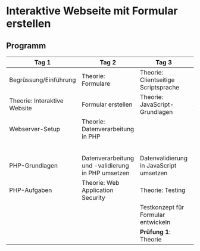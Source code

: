 # Interaktive Webseite mit Formular erstellen

## Programm

|            Tag 1             |                       Tag 2                        |                  Tag 3                  |              Tag 4               |              Tag 5              |
|------------------------------|----------------------------------------------------|-----------------------------------------|----------------------------------|---------------------------------|
| Begrüssung/Einführung        | Theorie: Formulare                                 | Theorie: Clientseitige Scriptsprache    | Theorie: Projektzyklus           | Use Case 2                      |
| Theorie: Interaktive Website | Formular erstellen                                 | Theorie: JavaScript-Grundlagen          | Theorie: Automatisiertes Testing |                                 |
| Webserver-Setup              | Theorie: Datenverarbeitung in PHP                  |                                         | Bestehende Tests automatisieren  |                                 |
|                              |                                                    |                                         | Use Case 1                       |                                 |
|                              |                                                    |                                         |                                  |                                 |
| PHP-Grundlagen               | Datenverarbeitung und -validierung in PHP umsetzen | Datenvalidierung in JavaScript umsetzen | Prüfungsbesprechung              | **Prüfung 2**: Abschlussprojekt |
| PHP-Aufgaben                 | Theorie: Web Application Security                  | Theorie: Testing                        | Use Case 1                       | Besprechung und Reflexion       |
|                              |                                                    | Testkonzept für Formular entwickeln     |                                  |                                 |
|                              |                                                    | **Prüfung 1**: Theorie                  |                                  |                                 |


